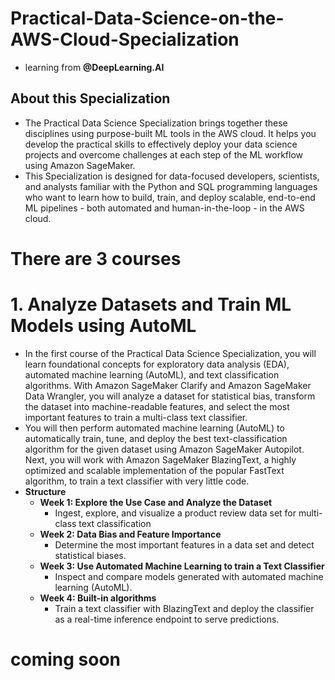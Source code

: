 # Practical-Data-Science-on-the-AWS-Cloud-Specialization                   
* learning from **@DeepLearning.AI**            


## About this Specialization   
* The Practical Data Science Specialization brings together these disciplines using purpose-built ML tools in the AWS cloud. It helps you develop the practical skills to effectively deploy your data science projects and overcome challenges at each step of the ML workflow using Amazon SageMaker. 
* This Specialization is designed for data-focused developers, scientists, and analysts familiar with the Python and SQL programming languages who want to learn how to build, train, and deploy scalable, end-to-end ML pipelines - both automated and human-in-the-loop - in the AWS cloud. 

# There are 3 courses
# 1. **Analyze Datasets and Train ML Models using AutoML**  
* In the first course of the Practical Data Science Specialization, you will learn foundational concepts for exploratory data analysis (EDA), automated machine learning (AutoML), and text classification algorithms. With Amazon SageMaker Clarify and Amazon SageMaker Data Wrangler, you will analyze a dataset for statistical bias, transform the dataset into machine-readable features, and select the most important features to train a multi-class text classifier. 
* You will then perform automated machine learning (AutoML) to automatically train, tune, and deploy the best text-classification algorithm for the given dataset using Amazon SageMaker Autopilot. Next, you will work with Amazon SageMaker BlazingText, a highly optimized and scalable implementation of the popular FastText algorithm, to train a text classifier with very little code.
* **Structure**
    * **Week 1: Explore the Use Case and Analyze the Dataset**
        * Ingest, explore, and visualize a product review data set for multi-class text classification
    * **Week 2: Data Bias and Feature Importance**
        * Determine the most important features in a data set and detect statistical biases.
    * **Week 3: Use Automated Machine Learning to train a Text Classifier**
        * Inspect and compare models generated with automated machine learning (AutoML).
    * **Week 4: Built-in algorithms**
        * Train a text classifier with BlazingText and deploy the classifier as a real-time inference endpoint to serve predictions.

# coming soon   

























